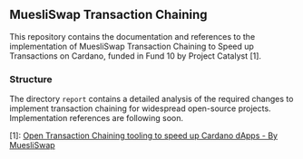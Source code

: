 MuesliSwap Transaction Chaining
------------------------------

This repository contains the documentation and references to the implementation of MuesliSwap Transaction Chaining to Speed up Transactions on Cardano, funded in Fund 10 by Project Catalyst [1].

### Structure

The directory `report` contains a detailed analysis of the required changes to implement transaction chaining for widespread open-source projects.
Implementation references are following soon.



[1]: [Open Transaction Chaining tooling to speed up Cardano dApps - By MuesliSwap](https://projectcatalyst.io/funds/10/f10-development-and-infrastructure/open-transaction-chaining-tooling-to-speed-up-cardano-dapps-by-muesliswap)